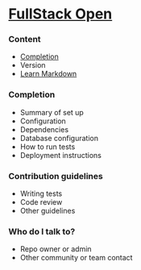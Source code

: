 # [FullStack Open](https://fullstackopen.com/en/)

### Content ###

* [Completion](#completion)
* Version
* [Learn Markdown](https://bitbucket.org/tutorials/markdowndemo)

### <a name="completion">Completion</a>

* Summary of set up
* Configuration
* Dependencies
* Database configuration
* How to run tests
* Deployment instructions

### Contribution guidelines ###

* Writing tests
* Code review
* Other guidelines

### Who do I talk to? ###

* Repo owner or admin
* Other community or team contact